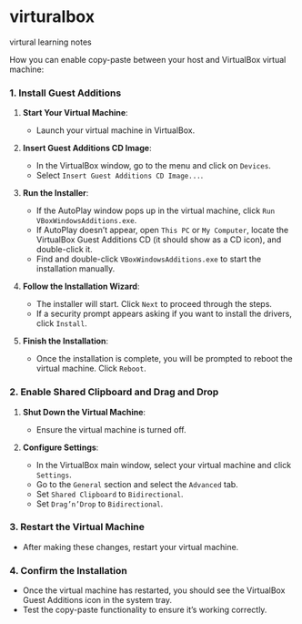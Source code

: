 # virturalbox
virtural learning notes

How you can enable copy-paste between your host and VirtualBox virtual machine:

### 1. Install Guest Additions
1. **Start Your Virtual Machine**:
   - Launch your virtual machine in VirtualBox.

2. **Insert Guest Additions CD Image**:
   - In the VirtualBox window, go to the menu and click on `Devices`.
   - Select `Insert Guest Additions CD Image...`.

3. **Run the Installer**:
   - If the AutoPlay window pops up in the virtual machine, click `Run VBoxWindowsAdditions.exe`.
   - If AutoPlay doesn’t appear, open `This PC` or `My Computer`, locate the VirtualBox Guest Additions CD (it should show as a CD icon), and double-click it.
   - Find and double-click `VBoxWindowsAdditions.exe` to start the installation manually.

4. **Follow the Installation Wizard**:
   - The installer will start. Click `Next` to proceed through the steps.
   - If a security prompt appears asking if you want to install the drivers, click `Install`.

5. **Finish the Installation**:
   - Once the installation is complete, you will be prompted to reboot the virtual machine. Click `Reboot`.

### 2. Enable Shared Clipboard and Drag and Drop
1. **Shut Down the Virtual Machine**:
   - Ensure the virtual machine is turned off.

2. **Configure Settings**:
   - In the VirtualBox main window, select your virtual machine and click `Settings`.
   - Go to the `General` section and select the `Advanced` tab.
   - Set `Shared Clipboard` to `Bidirectional`.
   - Set `Drag’n’Drop` to `Bidirectional`.

### 3. Restart the Virtual Machine
- After making these changes, restart your virtual machine.

### 4. Confirm the Installation
- Once the virtual machine has restarted, you should see the VirtualBox Guest Additions icon in the system tray.
- Test the copy-paste functionality to ensure it’s working correctly.
